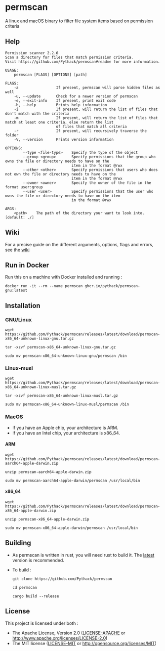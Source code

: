 # permscan

A linux and macOS binary to filter file system items based on permission criteria

## Help

```
Permission scanner 2.2.6
Scan a directory for files that match permission criteria.
Visit https://github.com/Pythack/permscan#readme for more information.

USAGE:
    permscan [FLAGS] [OPTIONS] [path]

FLAGS:
    -a                 If present, permscan will parse hidden files as well
    -u, --update       Check for a newer version of permscan
    -e, --exit-info    If present, print exit code
    -h, --help         Prints help information
    -i                 If present, will return the list of files that don't match with the criteria
    -m                 If present, will return the list of files that match at least one criteria, else return the list
                       of files that match all criteria
    -r                 If present, will recursively traverse the folder
    -V, --version      Prints version information

OPTIONS:
        --type <file-type>    Specify the type of the object
        --group <group>       Specify permissions that the group who owns the file or directory needs to have on the
                              item in the format @rwx
        --other <other>       Specify permissions that users who does not own the file or directory needs to have on the
                              item in the format @rwx
        --owner <owner>       Specify the owner of the file in the format user:group
        --user <user>         Specify permissions that the user who owns the file or directory needs to have on the item
                              in the format @rwx

ARGS:
    <path>    The path of the directory your want to look into. [default: ./]
```

## Wiki

For a precise guide on  the different arguments, options, flags and errors, see the [wiki](https://github.com/Pythack/permscan/wiki)

## Run in Docker

Run this on a machine with Docker installed and running :

```console
docker run -it --rm --name permscan ghcr.io/pythack/permscan-gnu:latest
```

## Installation

### GNU/Linux

```
wget https://github.com/Pythack/permscan/releases/latest/download/permscan-x86_64-unknown-linux-gnu.tar.gz
```

```
tar -xzvf permscan-x86_64-unknown-linux-gnu.tar.gz
```

```
sudo mv permscan-x86_64-unknown-linux-gnu/permscan /bin
```

### Linux-musl

```
wget https://github.com/Pythack/permscan/releases/latest/download/permscan-x86_64-unknown-linux-musl.tar.gz
```

```
tar -xzvf permscan-x86_64-unknown-linux-musl.tar.gz
```

```
sudo mv permscan-x86_64-unknown-linux-musl/permscan /bin
```

### MacOS

* If you have an Apple chip, your architecture is ARM.
* If you have an Intel chip, your architecture is x86_64.

#### ARM

```
wget https://github.com/Pythack/permscan/releases/latest/download/permscan-aarch64-apple-darwin.zip
```

```
unzip permscan-aarch64-apple-darwin.zip
```

```
sudo mv permscan-aarch64-apple-darwin/permscan /usr/local/bin
```

#### x86_64

```
wget https://github.com/Pythack/permscan/releases/latest/download/permscan-x86_64-apple-darwin.zip
```

```
unzip permscan-x86_64-apple-darwin.zip
```

```
sudo mv permscan-x86_64-apple-darwin/permscan /usr/local/bin
```

## Building

* As permscan is written in rust, you will need rust to build it. The
  [latest](https://www.rust-lang.org/tools/install) version is recommended.

* To build :

  ```
  git clone https://github.com/Pythack/permscan
  ```

  ```
  cd permscan
  ```

  ```
  cargo build --release
  ```

## License

This project is licensed under both :

* The Apache License, Version 2.0 ([LICENSE-APACHE](LICENSE-APACHE) or <http://www.apache.org/licenses/LICENSE-2.0>)
* The MIT license ([LICENSE-MIT](LICENSE-MIT) or
  <http://opensource.org/licenses/MIT>)

